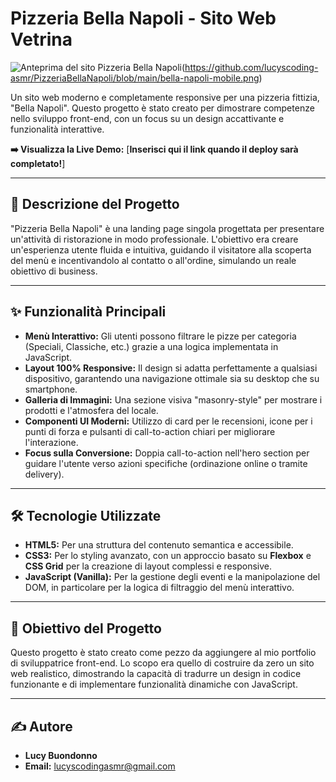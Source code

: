 # Pizzeria Bella Napoli - Sito Web Vetrina

![Anteprima del sito Pizzeria Bella Napoli](https://github.com/lucyscoding-asmr/PizzeriaBellaNapoli/blob/main/bella-napoli-desktop.png)(https://github.com/lucyscoding-asmr/PizzeriaBellaNapoli/blob/main/bella-napoli-mobile.png)

Un sito web moderno e completamente responsive per una pizzeria fittizia, "Bella Napoli". Questo progetto è stato creato per dimostrare competenze nello sviluppo front-end, con un focus su un design accattivante e funzionalità interattive.

**➡️ Visualizza la Live Demo:** [**Inserisci qui il link quando il deploy sarà completato!**]

---

## 📝 Descrizione del Progetto

"Pizzeria Bella Napoli" è una landing page singola progettata per presentare un'attività di ristorazione in modo professionale. L'obiettivo era creare un'esperienza utente fluida e intuitiva, guidando il visitatore alla scoperta del menù e incentivandolo al contatto o all'ordine, simulando un reale obiettivo di business.

---

## ✨ Funzionalità Principali

-   **Menù Interattivo:** Gli utenti possono filtrare le pizze per categoria (Speciali, Classiche, etc.) grazie a una logica implementata in JavaScript.
-   **Layout 100% Responsive:** Il design si adatta perfettamente a qualsiasi dispositivo, garantendo una navigazione ottimale sia su desktop che su smartphone.
-   **Galleria di Immagini:** Una sezione visiva "masonry-style" per mostrare i prodotti e l'atmosfera del locale.
-   **Componenti UI Moderni:** Utilizzo di card per le recensioni, icone per i punti di forza e pulsanti di call-to-action chiari per migliorare l'interazione.
-   **Focus sulla Conversione:** Doppia call-to-action nell'hero section per guidare l'utente verso azioni specifiche (ordinazione online o tramite delivery).

---

## 🛠️ Tecnologie Utilizzate

-   **HTML5:** Per una struttura del contenuto semantica e accessibile.
-   **CSS3:** Per lo styling avanzato, con un approccio basato su **Flexbox** e **CSS Grid** per la creazione di layout complessi e responsive.
-   **JavaScript (Vanilla):** Per la gestione degli eventi e la manipolazione del DOM, in particolare per la logica di filtraggio del menù interattivo.

---

## 🚀 Obiettivo del Progetto

Questo progetto è stato creato come pezzo da aggiungere al mio portfolio di sviluppatrice front-end. Lo scopo era quello di costruire da zero un sito web realistico, dimostrando la capacità di tradurre un design in codice funzionante e di implementare funzionalità dinamiche con JavaScript.

---

## ✍️ Autore

-   **Lucy Buondonno**
-   **Email:** lucyscodingasmr@gmail.com
